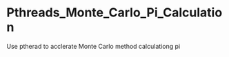 Pthreads_Monte_Carlo_Pi_Calculation
===================================

Use ptherad to acclerate Monte Carlo method calculationg pi
